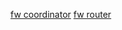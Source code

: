 [fw coordinator](https://github.com/arendst/Tasmota/tree/development/tools/fw_SonoffZigbeeBridgePro_cc2652)
[fw router](https://github.com/arendst/Tasmota/tree/development/tools/fw_SonoffZigbeeBridgePro_router_only_cc2652)
